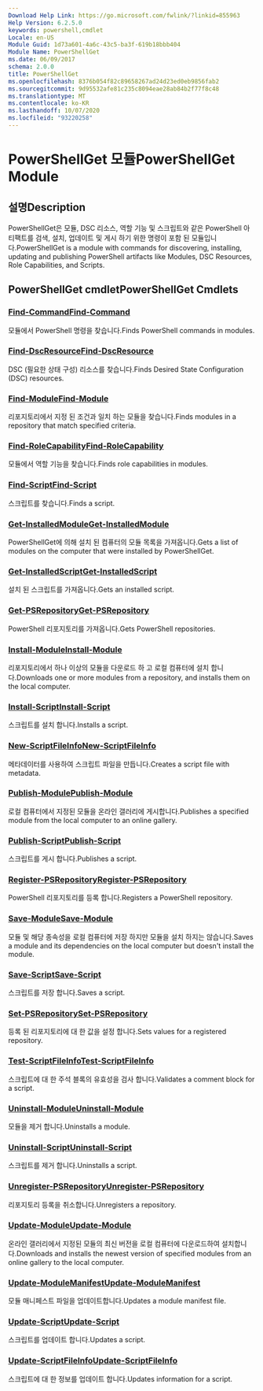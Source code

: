 ```yaml
---
Download Help Link: https://go.microsoft.com/fwlink/?linkid=855963
Help Version: 6.2.5.0
keywords: powershell,cmdlet
Locale: en-US
Module Guid: 1d73a601-4a6c-43c5-ba3f-619b18bbb404
Module Name: PowerShellGet
ms.date: 06/09/2017
schema: 2.0.0
title: PowerShellGet
ms.openlocfilehash: 8376b054f82c89658267ad24d23ed0eb9856fab2
ms.sourcegitcommit: 9d95532afe81c235c8094eae28ab84b2f77f8c48
ms.translationtype: MT
ms.contentlocale: ko-KR
ms.lasthandoff: 10/07/2020
ms.locfileid: "93220258"
---
```

# <span data-ttu-id="920df-103">PowerShellGet 모듈</span><span class="sxs-lookup"><span data-stu-id="920df-103">PowerShellGet Module</span></span>

## <span data-ttu-id="920df-104">설명</span><span class="sxs-lookup"><span data-stu-id="920df-104">Description</span></span>

<span data-ttu-id="920df-105">PowerShellGet은 모듈, DSC 리소스, 역할 기능 및 스크립트와 같은 PowerShell 아티팩트를 검색, 설치, 업데이트 및 게시 하기 위한 명령이 포함 된 모듈입니다.</span><span class="sxs-lookup"><span data-stu-id="920df-105">PowerShellGet is a module with commands for discovering, installing, updating and publishing PowerShell artifacts like Modules, DSC Resources, Role Capabilities, and Scripts.</span></span>

## <span data-ttu-id="920df-106">PowerShellGet cmdlet</span><span class="sxs-lookup"><span data-stu-id="920df-106">PowerShellGet Cmdlets</span></span>

### [<span data-ttu-id="920df-107">Find-Command</span><span class="sxs-lookup"><span data-stu-id="920df-107">Find-Command</span></span>](Find-Command.md)
<span data-ttu-id="920df-108">모듈에서 PowerShell 명령을 찾습니다.</span><span class="sxs-lookup"><span data-stu-id="920df-108">Finds PowerShell commands in modules.</span></span>

### [<span data-ttu-id="920df-109">Find-DscResource</span><span class="sxs-lookup"><span data-stu-id="920df-109">Find-DscResource</span></span>](Find-DscResource.md)
<span data-ttu-id="920df-110">DSC (필요한 상태 구성) 리소스를 찾습니다.</span><span class="sxs-lookup"><span data-stu-id="920df-110">Finds Desired State Configuration (DSC) resources.</span></span>

### [<span data-ttu-id="920df-111">Find-Module</span><span class="sxs-lookup"><span data-stu-id="920df-111">Find-Module</span></span>](Find-Module.md)
<span data-ttu-id="920df-112">리포지토리에서 지정 된 조건과 일치 하는 모듈을 찾습니다.</span><span class="sxs-lookup"><span data-stu-id="920df-112">Finds modules in a repository that match specified criteria.</span></span>

### [<span data-ttu-id="920df-113">Find-RoleCapability</span><span class="sxs-lookup"><span data-stu-id="920df-113">Find-RoleCapability</span></span>](Find-RoleCapability.md)
<span data-ttu-id="920df-114">모듈에서 역할 기능을 찾습니다.</span><span class="sxs-lookup"><span data-stu-id="920df-114">Finds role capabilities in modules.</span></span>

### [<span data-ttu-id="920df-115">Find-Script</span><span class="sxs-lookup"><span data-stu-id="920df-115">Find-Script</span></span>](Find-Script.md)
<span data-ttu-id="920df-116">스크립트를 찾습니다.</span><span class="sxs-lookup"><span data-stu-id="920df-116">Finds a script.</span></span>

### [<span data-ttu-id="920df-117">Get-InstalledModule</span><span class="sxs-lookup"><span data-stu-id="920df-117">Get-InstalledModule</span></span>](Get-InstalledModule.md)
<span data-ttu-id="920df-118">PowerShellGet에 의해 설치 된 컴퓨터의 모듈 목록을 가져옵니다.</span><span class="sxs-lookup"><span data-stu-id="920df-118">Gets a list of modules on the computer that were installed by PowerShellGet.</span></span>

### [<span data-ttu-id="920df-119">Get-InstalledScript</span><span class="sxs-lookup"><span data-stu-id="920df-119">Get-InstalledScript</span></span>](Get-InstalledScript.md)
<span data-ttu-id="920df-120">설치 된 스크립트를 가져옵니다.</span><span class="sxs-lookup"><span data-stu-id="920df-120">Gets an installed script.</span></span>

### [<span data-ttu-id="920df-121">Get-PSRepository</span><span class="sxs-lookup"><span data-stu-id="920df-121">Get-PSRepository</span></span>](Get-PSRepository.md)
<span data-ttu-id="920df-122">PowerShell 리포지토리를 가져옵니다.</span><span class="sxs-lookup"><span data-stu-id="920df-122">Gets PowerShell repositories.</span></span>

### [<span data-ttu-id="920df-123">Install-Module</span><span class="sxs-lookup"><span data-stu-id="920df-123">Install-Module</span></span>](Install-Module.md)
<span data-ttu-id="920df-124">리포지토리에서 하나 이상의 모듈을 다운로드 하 고 로컬 컴퓨터에 설치 합니다.</span><span class="sxs-lookup"><span data-stu-id="920df-124">Downloads one or more modules from a repository, and installs them on the local computer.</span></span>

### [<span data-ttu-id="920df-125">Install-Script</span><span class="sxs-lookup"><span data-stu-id="920df-125">Install-Script</span></span>](Install-Script.md)
<span data-ttu-id="920df-126">스크립트를 설치 합니다.</span><span class="sxs-lookup"><span data-stu-id="920df-126">Installs a script.</span></span>

### [<span data-ttu-id="920df-127">New-ScriptFileInfo</span><span class="sxs-lookup"><span data-stu-id="920df-127">New-ScriptFileInfo</span></span>](New-ScriptFileInfo.md)
<span data-ttu-id="920df-128">메타데이터를 사용하여 스크립트 파일을 만듭니다.</span><span class="sxs-lookup"><span data-stu-id="920df-128">Creates a script file with metadata.</span></span>

### [<span data-ttu-id="920df-129">Publish-Module</span><span class="sxs-lookup"><span data-stu-id="920df-129">Publish-Module</span></span>](Publish-Module.md)
<span data-ttu-id="920df-130">로컬 컴퓨터에서 지정된 모듈을 온라인 갤러리에 게시합니다.</span><span class="sxs-lookup"><span data-stu-id="920df-130">Publishes a specified module from the local computer to an online gallery.</span></span>

### [<span data-ttu-id="920df-131">Publish-Script</span><span class="sxs-lookup"><span data-stu-id="920df-131">Publish-Script</span></span>](Publish-Script.md)
<span data-ttu-id="920df-132">스크립트를 게시 합니다.</span><span class="sxs-lookup"><span data-stu-id="920df-132">Publishes a script.</span></span>

### [<span data-ttu-id="920df-133">Register-PSRepository</span><span class="sxs-lookup"><span data-stu-id="920df-133">Register-PSRepository</span></span>](Register-PSRepository.md)
<span data-ttu-id="920df-134">PowerShell 리포지토리를 등록 합니다.</span><span class="sxs-lookup"><span data-stu-id="920df-134">Registers a PowerShell repository.</span></span>

### [<span data-ttu-id="920df-135">Save-Module</span><span class="sxs-lookup"><span data-stu-id="920df-135">Save-Module</span></span>](Save-Module.md)
<span data-ttu-id="920df-136">모듈 및 해당 종속성을 로컬 컴퓨터에 저장 하지만 모듈을 설치 하지는 않습니다.</span><span class="sxs-lookup"><span data-stu-id="920df-136">Saves a module and its dependencies on the local computer but doesn't install the module.</span></span>

### [<span data-ttu-id="920df-137">Save-Script</span><span class="sxs-lookup"><span data-stu-id="920df-137">Save-Script</span></span>](Save-Script.md)
<span data-ttu-id="920df-138">스크립트를 저장 합니다.</span><span class="sxs-lookup"><span data-stu-id="920df-138">Saves a script.</span></span>

### [<span data-ttu-id="920df-139">Set-PSRepository</span><span class="sxs-lookup"><span data-stu-id="920df-139">Set-PSRepository</span></span>](Set-PSRepository.md)
<span data-ttu-id="920df-140">등록 된 리포지토리에 대 한 값을 설정 합니다.</span><span class="sxs-lookup"><span data-stu-id="920df-140">Sets values for a registered repository.</span></span>

### [<span data-ttu-id="920df-141">Test-ScriptFileInfo</span><span class="sxs-lookup"><span data-stu-id="920df-141">Test-ScriptFileInfo</span></span>](Test-ScriptFileInfo.md)
<span data-ttu-id="920df-142">스크립트에 대 한 주석 블록의 유효성을 검사 합니다.</span><span class="sxs-lookup"><span data-stu-id="920df-142">Validates a comment block for a script.</span></span>

### [<span data-ttu-id="920df-143">Uninstall-Module</span><span class="sxs-lookup"><span data-stu-id="920df-143">Uninstall-Module</span></span>](Uninstall-Module.md)
<span data-ttu-id="920df-144">모듈을 제거 합니다.</span><span class="sxs-lookup"><span data-stu-id="920df-144">Uninstalls a module.</span></span>

### [<span data-ttu-id="920df-145">Uninstall-Script</span><span class="sxs-lookup"><span data-stu-id="920df-145">Uninstall-Script</span></span>](Uninstall-Script.md)
<span data-ttu-id="920df-146">스크립트를 제거 합니다.</span><span class="sxs-lookup"><span data-stu-id="920df-146">Uninstalls a script.</span></span>

### [<span data-ttu-id="920df-147">Unregister-PSRepository</span><span class="sxs-lookup"><span data-stu-id="920df-147">Unregister-PSRepository</span></span>](Unregister-PSRepository.md)
<span data-ttu-id="920df-148">리포지토리 등록을 취소합니다.</span><span class="sxs-lookup"><span data-stu-id="920df-148">Unregisters a repository.</span></span>

### [<span data-ttu-id="920df-149">Update-Module</span><span class="sxs-lookup"><span data-stu-id="920df-149">Update-Module</span></span>](Update-Module.md)
<span data-ttu-id="920df-150">온라인 갤러리에서 지정된 모듈의 최신 버전을 로컬 컴퓨터에 다운로드하여 설치합니다.</span><span class="sxs-lookup"><span data-stu-id="920df-150">Downloads and installs the newest version of specified modules from an online gallery to the local computer.</span></span>

### [<span data-ttu-id="920df-151">Update-ModuleManifest</span><span class="sxs-lookup"><span data-stu-id="920df-151">Update-ModuleManifest</span></span>](Update-ModuleManifest.md)
<span data-ttu-id="920df-152">모듈 매니페스트 파일을 업데이트합니다.</span><span class="sxs-lookup"><span data-stu-id="920df-152">Updates a module manifest file.</span></span>

### [<span data-ttu-id="920df-153">Update-Script</span><span class="sxs-lookup"><span data-stu-id="920df-153">Update-Script</span></span>](Update-Script.md)
<span data-ttu-id="920df-154">스크립트를 업데이트 합니다.</span><span class="sxs-lookup"><span data-stu-id="920df-154">Updates a script.</span></span>

### [<span data-ttu-id="920df-155">Update-ScriptFileInfo</span><span class="sxs-lookup"><span data-stu-id="920df-155">Update-ScriptFileInfo</span></span>](Update-ScriptFileInfo.md)
<span data-ttu-id="920df-156">스크립트에 대 한 정보를 업데이트 합니다.</span><span class="sxs-lookup"><span data-stu-id="920df-156">Updates information for a script.</span></span>


